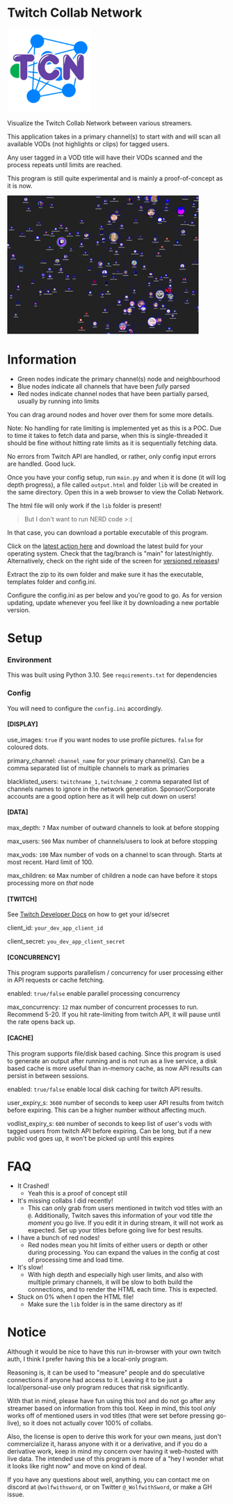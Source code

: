 # Twitch Collab Network

<img src="https://github.com/WolfwithSword/TwitchCollabNetwork/blob/88a91f741a224cb82ca3ddaa1620d86205bd6f7e/images/logo.png" width="192px" height="192px">

Visualize the Twitch Collab Network between various streamers.

This application takes in a primary channel(s) to start with and will scan all available VODs (not highlights or clips) for tagged users.

Any user tagged in a VOD title will have their VODs scanned and the process repeats until limits are reached.

This program is still quite experimental and is mainly a proof-of-concept as it is now.

<img src="https://github.com/WolfwithSword/TwitchCollabNetwork/blob/88a91f741a224cb82ca3ddaa1620d86205bd6f7e/images/example.png" width="440px" height="318px">

# Information

- Green nodes indicate the primary channel(s) node and neighbourhood
- Blue nodes indicate all channels that have been *fully* parsed
- Red nodes indicate channel nodes that have been partially parsed, usually by running into limits

You can drag around nodes and hover over them for some more details.

Note: No handling for rate limiting is implemented yet as this is a POC.
Due to time it takes to fetch data and parse, when this is single-threaded it should be fine without hitting rate limits as it is sequentially fetching data.

No errors from Twitch API are handled, or rather, only config input errors are handled. Good luck.

Once you have your config setup, run `main.py` and when it is done (it will log depth progress), a file called `output.html` and folder `lib` will be created in the same directory. Open this in a web browser to view the Collab Network.

The html file will only work if the `lib` folder is present!

> But I don't want to run NERD code >:(

In that case, you can download a portable executable of this program.

Click on the [latest action here](https://github.com/WolfwithSword/TwitchCollabNetwork/actions/workflows/build.yml?query=branch%3Amain+is%3Asuccess) and download the latest build for your operating system.
Check that the tag/branch is "main" for latest/nightly. Alternatively, check on the right side of the screen for [versioned releases](https://github.com/WolfwithSword/TwitchCollabNetwork/releases/latest)!

Extract the zip to its own folder and make sure it has the executable, templates folder and config.ini. 

Configure the config.ini as per below and you're good to go. As for version updating, update whenever you feel like it by downloading a new portable version.



# Setup

### Environment

This was built using Python 3.10. See `requirements.txt` for dependencies

### Config
You will need to configure the `config.ini` accordingly.

#### [DISPLAY]

use_images: `true` if you want nodes to use profile pictures. `false` for coloured dots.

primary_channel: `channel_name` for your primary channel(s). Can be a comma separated list of multiple channels to mark as primaries

blacklisted_users: `twitchname_1,twitchname_2` comma separated list of channels names to ignore in the network generation. Sponsor/Corporate accounts are a good option here as it will help cut down on users!


#### [DATA]

max_depth: `7` Max number of outward channels to look at before stopping

max_users: `500` Max number of channels/users to look at before stopping

max_vods: `100` Max number of vods on a channel to scan through. Starts at most recent. Hard limit of 100.

max_children: `60` Max number of children a node can have before it stops processing more on *that* node

#### [TWITCH]

See [Twitch Developer Docs](https://dev.twitch.tv/docs/api/get-started/) on how to get your id/secret

client_id: `your_dev_app_client_id`

client_secret: `you_dev_app_client_secret`

#### [CONCURRENCY]

This program supports parallelism / concurrency for user processing either in API requests or cache fetching.

enabled: `true/false` enable parallel processing concurrency

max_concurrency: `12` max number of concurrent processes to run. Recommend 5-20. If you hit rate-limiting from twitch API, it will pause until the rate opens back up.

#### [CACHE]

This program supports file/disk based caching. Since this program is used to generate an output after running and is not run as a live service, a disk based cache is more useful than in-memory cache, as now API results can persist in between sessions.

enabled: `true/false` enable local disk caching for twitch API results.

user_expiry_s: `3600` number of seconds to keep user API results from twitch before expiring. This can be a higher number without affecting much.

vodlist_expiry_s: `600` number of seconds to keep list of user's vods with tagged users from twitch API before expiring. Can be long, but if a new public vod goes up, it won't be picked up until this expires

# FAQ

- It Crashed!
  - Yeah this is a proof of concept still
- It's missing collabs I did recently!
  - This can only grab from users mentioned in twitch vod titles with an `@`. Additionally, Twitch saves this information of your vod title *the moment* you go live. If you edit it in during stream, it will not work as expected. Set up your titles before going live for best results.
- I have a bunch of red nodes!
  - Red nodes mean you hit limits of either users or depth or other during processing. You can expand the values in the config at cost of processing time and load time.
- It's slow!
  - With high depth and especially high user limits, and also with multiple primary channels, it will be slow to both build the connections, and to render the HTML each time. This is expected.  
- Stuck on 0% when I open the HTML file!
  - Make sure the `lib` folder is in the same directory as it!

# Notice


Although it would be nice to have this run in-browser with your own twitch auth, I think I prefer having this be a local-only program.

Reasoning is, it can be used to "measure" people and do speculative connections if anyone had access to it. Leaving it to be just a local/personal-use only program reduces that risk significantly.

With that in mind, please have fun using this tool and do not go after any streamer based on information from this tool. Keep in mind, this tool *only* works off of mentioned users in vod titles (that were set before pressing go-live), so it does not actually cover 100% of collabs.

Also, the license is open to derive this work for your own means, just don't commercialize it, harass anyone with it or a derivative, and if you do a derivative work, keep in mind my concern over having it web-hosted with live data. The intended use of this program is more of a "hey I wonder what it looks like right now" and move on kind of deal.

If you have any questions about well, anything, you can contact me on discord at `@wolfwithsword`, or on Twitter `@_WolfwithSword`, or make a GH issue.